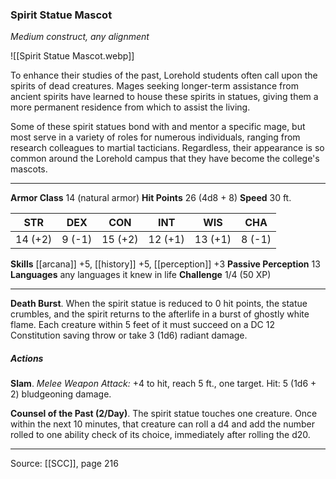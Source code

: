 ### Spirit Statue Mascot
_Medium construct, any alignment_

![[Spirit Statue Mascot.webp]]

To enhance their studies of the past, Lorehold students often call upon the spirits of dead creatures. Mages seeking longer-term assistance from ancient spirits have learned to house these spirits in statues, giving them a more permanent residence from which to assist the living.

Some of these spirit statues bond with and mentor a specific mage, but most serve in a variety of roles for numerous individuals, ranging from research colleagues to martial tacticians. Regardless, their appearance is so common around the Lorehold campus that they have become the college's mascots.




---

**Armor Class** 14 (natural armor)
**Hit Points** 26 (4d8 + 8)
**Speed** 30 ft.

| STR     | DEX     | CON     | INT     | WIS     | CHA     |
|---------|---------|---------|---------|---------|---------|
| 14 (+2) | 9 (-1) | 15 (+2) | 12 (+1) | 13 (+1) | 8 (-1) |

**Skills** [[arcana]] +5, [[history]] +5, [[perception]] +3
**Passive Perception** 13
**Languages** any languages it knew in life
**Challenge** 1/4 (50 XP)

---

**Death Burst**. When the spirit statue is reduced to 0 hit points, the statue crumbles, and the spirit returns to the afterlife in a burst of ghostly white flame. Each creature within 5 feet of it must succeed on a DC 12 Constitution saving throw or take 3 (1d6) radiant damage.

##### Actions
**Slam**. _Melee Weapon Attack:_ +4 to hit, reach 5 ft., one target. Hit: 5 (1d6 + 2) bludgeoning damage.

**Counsel of the Past (2/Day)**. The spirit statue touches one creature. Once within the next 10 minutes, that creature can roll a d4 and add the number rolled to one ability check of its choice, immediately after rolling the d20.


---

Source: [[SCC]], page 216
